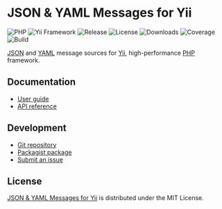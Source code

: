 # JSON & YAML Messages for Yii
![PHP](https://img.shields.io/badge/php-%3E%3D7.2-brightgreen.svg) ![Yii Framework](https://img.shields.io/badge/yii-%3E%3D2.0-brightgreen.svg) ![Release](https://img.shields.io/packagist/v/cedx/yii2-json-messages.svg) ![License](https://img.shields.io/packagist/l/cedx/yii2-json-messages.svg) ![Downloads](https://img.shields.io/packagist/dt/cedx/yii2-json-messages.svg) ![Coverage](https://coveralls.io/repos/github/cedx/yii2-json-messages/badge.svg) ![Build](https://travis-ci.com/cedx/yii2-json-messages.svg)

[JSON](https://json.org) and [YAML](http://yaml.org) message sources for [Yii](https://www.yiiframework.com), high-performance [PHP](https://secure.php.net) framework.

## Documentation
- [User guide](https://dev.belin.io/yii2-json-messages)
- [API reference](https://dev.belin.io/yii2-json-messages/api)

## Development
- [Git repository](https://git.belin.io/cedx/yii2-json-messages)
- [Packagist package](https://packagist.org/packages/cedx/yii2-json-messages)
- [Submit an issue](https://git.belin.io/cedx/yii2-json-messages/issues)

## License
[JSON & YAML Messages for Yii](https://dev.belin.io/yii2-json-messages) is distributed under the MIT License.
